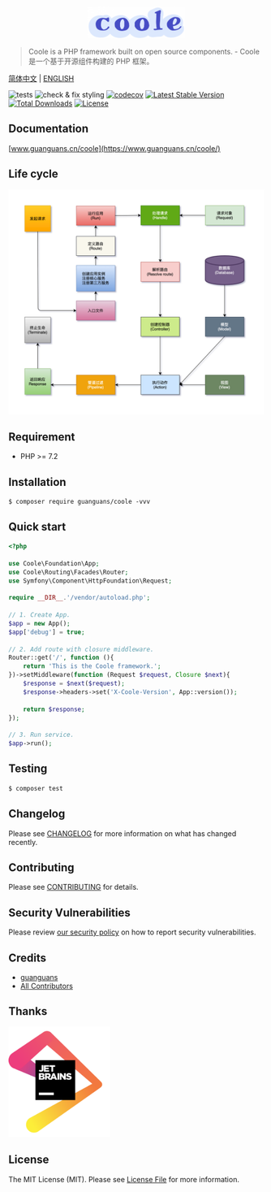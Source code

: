 <p align="center"><img src="./docs/static/logo.png" width="38%" alt="Coole"></p>

> Coole is a PHP framework built on open source components. - Coole 是一个基于开源组件构建的 PHP 框架。

[简体中文](README-zh_CN.md) | [ENGLISH](README.md)

![tests](https://github.com/guanguans/coole/workflows/tests/badge.svg)
![check & fix styling](https://github.com/guanguans/coole/workflows/check%20&%20fix%20styling/badge.svg)
[![codecov](https://codecov.io/gh/guanguans/coole/branch/main/graph/badge.svg?token=URGFAWS6S4)](https://codecov.io/gh/guanguans/coole)
[![Latest Stable Version](https://poser.pugx.org/guanguans/coole/v)](//packagist.org/packages/guanguans/coole)
[![Total Downloads](https://poser.pugx.org/guanguans/coole/downloads)](//packagist.org/packages/guanguans/coole)
[![License](https://poser.pugx.org/guanguans/coole/license)](//packagist.org/packages/guanguans/coole)

## Documentation

[www.guanguans.cn/coole](https://www.guanguans.cn/coole/)

## Life cycle

<p align="center"><img src="./docs/static/life-cycle.png" alt="Life cycle"></p>

## Requirement

* PHP >= 7.2

## Installation

```shell script
$ composer require guanguans/coole -vvv
```

## Quick start

```php
<?php

use Coole\Foundation\App;
use Coole\Routing\Facades\Router;
use Symfony\Component\HttpFoundation\Request;

require __DIR__.'/vendor/autoload.php';

// 1. Create App.
$app = new App();
$app['debug'] = true;

// 2. Add route with closure middleware.
Router::get('/', function (){
    return 'This is the Coole framework.';
})->setMiddleware(function (Request $request, Closure $next){
    $response = $next($request);
    $response->headers->set('X-Coole-Version', App::version());

    return $response;
});

// 3. Run service.
$app->run();
```

## Testing

```bash
$ composer test
```

## Changelog

Please see [CHANGELOG](CHANGELOG.md) for more information on what has changed recently.

## Contributing

Please see [CONTRIBUTING](.github/CONTRIBUTING.md) for details.

## Security Vulnerabilities

Please review [our security policy](../../security/policy) on how to report security vulnerabilities.

## Credits

* [guanguans](https://github.com/guanguans)
* [All Contributors](../../contributors)

## Thanks

<a href="https://www.jetbrains.com" target="_blank">
    <img src="./docs/static/jetbrains.png" alt="jetbrains" width="200"/>
</a>

## License

The MIT License (MIT). Please see [License File](LICENSE) for more information.
